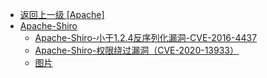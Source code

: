 - [返回上一级 [Apache]](/3、Web容器漏洞/Apache)
- [Apache-Shiro](/3、Web容器漏洞/Apache/Apache-Shiro/)
  - [Apache-Shiro-小于1.2.4反序列化漏洞-CVE-2016-4437](/3、Web容器漏洞/Apache/Apache-Shiro/Apache-Shiro-小于1.2.4反序列化漏洞-CVE-2016-4437.md)
  - [Apache-Shiro-权限绕过漏洞（CVE-2020-13933）](/3、Web容器漏洞/Apache/Apache-Shiro/Apache-Shiro-权限绕过漏洞（CVE-2020-13933）.md)
  - [图片](/3、Web容器漏洞/Apache/Apache-Shiro/图片/)
